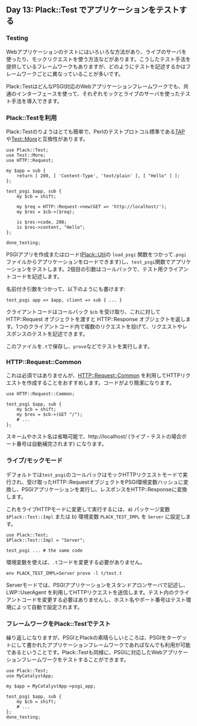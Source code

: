 ## Day 13: Plack::Test でアプリケーションをテストする

### Testing

Webアプリケーションのテストにはいろいろな方法があり、ライブのサーバを使ったり、モックリクエストを使う方法などがあります。こうしたテスト手法を提供しているフレームワークもありますが、どのようにテストを記述するかはフレームワークごとに異なっていることが多いです。

Plack::TestはどんなPSGI対応のWebアプリケーションフレームワークでも、共通のインターフェースを使って、それぞれモックとライブのサーバを使ったテスト手法を導入できます。

### Plack::Testを利用

Plack::Testのりようはとても簡単で、Perlのテストプロトコル標準である[TAP](http://testanything.org/wiki/) や[Test::More](http://search.cpan.org/perloc?Test::More)と互換性があります。

    use Plack::Test;
    use Test::More;
    use HTTP::Request;
    
    my $app = sub {
        return [ 200, [ 'Content-Type', 'text/plain' ], [ "Hello" ] ];
    };
    
    test_psgi $app, sub {
        my $cb = shift;
        
        my $req = HTTP::Request->new(GET => 'http://localhost/');
        my $res = $cb->($req);
        
        is $res->code, 200;
        is $res->content, "Hello";
    };
    
    done_testing;

PSGIアプリを作成またはロード([Plack::Util](http://search.cpan.org/perldoc?Plack::Util)の `load_psgi` 関数をつかって`.psgi`ファイルからアプリケーションをロードできます)し、`test_psgi`関数でアプリケーションをテストします。2個目の引数はコールバックで、テスト用クライアントコードを記述します。

名前付き引数をつかって、以下のようにも書けます:

    test_psgi app => $app, client => sub { ... }

クライアントコードはコールバック `$cb` を受け取り、これに対して HTTP::Request オブジェクトを渡すと HTTP::Response オブジェクトを返します。1つのクライアントコード内で複数のリクエストを投げて、リクエストやレスポンスのテストを記述できます。

このファイルを`.t`で保存し、`prove`などでテストを実行します。

### HTTP::Request::Common

これは必須ではありませんが、[HTTP::Request::Common](http://search.cpan.org/perldoc?HTTP::Request::Common) を利用してHTTPリクエストを作成することをおすすめします。コードがより簡潔になります。

    use HTTP::Request::Common;
    
    test_psgi $app, sub {
        my $cb = shift;
        my $res = $cb->(GET "/");
        # ...
    };

スキームやホスト名は省略可能で、http://localhost/ (ライブ・テストの場合ポート番号は自動補完されます) になります。

### ライブ/モックモード

デフォルトでは`test_psgi`のコールバックはモックHTTPリクエストモードで実行され、受け取ったHTTP::RequestオブジェクトをPSGI環境変数ハッシュに変換し、PSGIアプリケーションを実行し、レスポンスをHTTP::Responseに変換します。

これをライブHTTPモードに変更して実行するには、a) パッケージ変数`$Plack::Test::Impl` または b) 環境変数 `PLACK_TEST_IMPL` を `Server` に設定します。

    use Plack::Test;
    $Plack::Test::Impl = "Server";
    
    test_psgi ... # the same code

環境変数を使えば、`.t`コードを変更する必要がありません。

    env PLACK_TEST_IMPL=Server prove -l t/test.t

Serverモードでは、PSGIアプリケーションをスタンドアロンサーバで記述し、LWP::UserAgent を利用してHTTPリクエストを送信します。テスト内のクライアントコードを変更する必要はありませんし、ホスト名やポート番号はテスト環境によって自動で設定されます。

### フレームワークをPlack::Testでテスト

繰り返しになりますが、PSGIとPlackの素晴らしいところは、PSGIをターゲットにして書かれたアプリケーションフレームワークであればなんでも利用が可能であるということです。Plack::Testも同様に、PSGIに対応したWebアプリケーションフレームワークをテストすることができます。

    use Plack::Test;
    use MyCatalystApp;
    
    my $app = MyCatalystApp->psgi_app;
    
    test_psgi $app, sub {
        my $cb = shift;
        # ...
    };
    done_testing;

